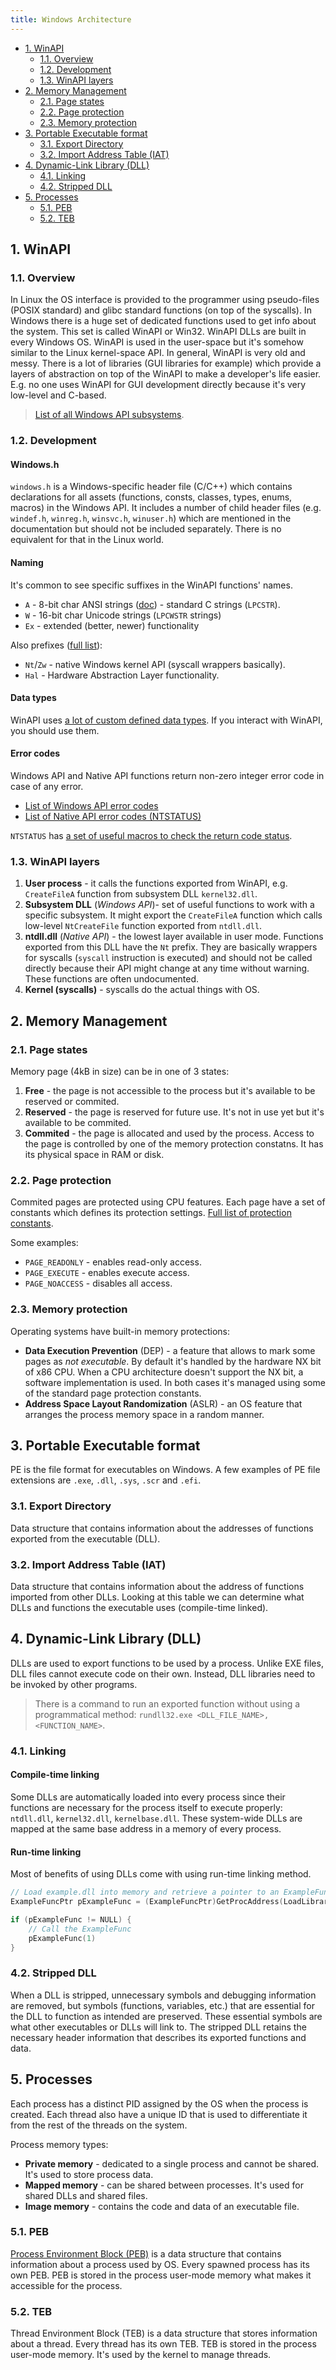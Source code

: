 ```yaml
---
title: Windows Architecture
---
```


- [1. WinAPI](#1-winapi)
  - [1.1. Overview](#11-overview)
  - [1.2. Development](#12-development)
  - [1.3. WinAPI layers](#13-winapi-layers)
- [2. Memory Management](#2-memory-management)
  - [2.1. Page states](#21-page-states)
  - [2.2. Page protection](#22-page-protection)
  - [2.3. Memory protection](#23-memory-protection)
- [3. Portable Executable format](#3-portable-executable-format)
  - [3.1. Export Directory](#31-export-directory)
  - [3.2. Import Address Table (IAT)](#32-import-address-table-iat)
- [4. Dynamic-Link Library (DLL)](#4-dynamic-link-library-dll)
  - [4.1. Linking](#41-linking)
  - [4.2. Stripped DLL](#42-stripped-dll)
- [5. Processes](#5-processes)
  - [5.1. PEB](#51-peb)
  - [5.2. TEB](#52-teb)

## 1. WinAPI

### 1.1. Overview
In Linux the OS interface is provided to the programmer using pseudo-files (POSIX standard) and glibc standard functions (on top of the syscalls). In Windows there is a huge set of dedicated functions used to get info about the system. This set is called WinAPI or Win32. WinAPI DLLs are built in every Windows OS. WinAPI is used in the user-space but it's somehow similar to the Linux kernel-space API. In general, WinAPI is very old and messy. There is a lot of libraries (GUI libraries for example) which provide a layers of abstraction on top of the WinAPI to make a developer's life easier. E.g. no one uses WinAPI for GUI development directly because it's very low-level and C-based.

> [List of all Windows API subsystems](https://learn.microsoft.com/en-us/windows/win32/apiindex/windows-api-list).

### 1.2. Development

#### Windows.h
`windows.h` is a Windows-specific header file (C/C++) which contains declarations for all assets (functions, consts, classes, types, enums, macros) in the Windows API. It includes a number of child header files (e.g. `windef.h`, `winreg.h`, `winsvc.h`, `winuser.h`) which are mentioned in the documentation but should not be included separately. There is no equivalent for that in the Linux world.

#### Naming
It's common to see specific suffixes in the WinAPI functions' names.

- `A` - 8-bit char ANSI strings ([doc](https://learn.microsoft.com/en-us/windows/win32/learnwin32/working-with-strings)) - standard C strings (`LPCSTR`).
- `W` - 16-bit char Unicode strings (`LPCWSTR` strings)
- `Ex` - extended (better, newer) functionality

Also prefixes ([full list](https://learn.microsoft.com/en-us/windows-hardware/drivers/kernel/what-does-the-zw-prefix-mean-)):

- `Nt`/`Zw` - native Windows kernel API (syscall wrappers basically).
- `Hal` - Hardware Abstraction Layer functionality.

#### Data types
WinAPI uses [a lot of custom defined data types](https://learn.microsoft.com/en-us/windows/win32/winprog/windows-data-types). If you interact with WinAPI, you should use them.

#### Error codes
Windows API and Native API functions return non-zero integer error code in case of any error.

- [List of Windows API error codes](https://learn.microsoft.com/en-us/windows/win32/debug/system-error-codes--0-499-)
- [List of Native API error codes (NTSTATUS)](https://learn.microsoft.com/en-us/openspecs/windows_protocols/ms-erref/596a1078-e883-4972-9bbc-49e60bebca55)

`NTSTATUS` has [a set of useful macros to check the return code status](https://learn.microsoft.com/en-us/windows-hardware/drivers/kernel/using-ntstatus-values).

### 1.3. WinAPI layers

1. **User process** - it calls the functions exported from WinAPI, e.g. `CreateFileA` function from subsystem DLL `kernel32.dll`.
2. **Subsystem DLL** (_Windows API_)- set of useful functions to work with a specific subsystem. It might export the `CreateFileA` function which calls low-level `NtCreateFile` function exported from `ntdll.dll`.
3. **ntdll.dll** (_Native API_) - the lowest layer available in user mode. Functions exported from this DLL have the `Nt` prefix. They are basically wrappers for syscalls (`syscall` instruction is executed) and should not be called directly because their API might change at any time without warning. These functions are often undocumented.
4. **Kernel (syscalls)** - syscalls do the actual things with OS.

## 2. Memory Management

### 2.1. Page states
Memory page (4kB in size) can be in one of 3 states:

1. **Free** - the page is not accessible to the process but it's available to be reserved or commited.
2. **Reserved** - the page is reserved for future use. It's not in use yet but it's available to be commited.
3. **Commited** - the page is allocated and used by the process. Access to the page is controlled by one of the memory protection constatns. It has its physical space in RAM or disk.

### 2.2. Page protection
Commited pages are protected using CPU features. Each page have a set of constants which defines its protection settings. [Full list of protection constants](https://learn.microsoft.com/en-us/windows/win32/memory/memory-protection-constants).

Some examples:

- `PAGE_READONLY` - enables read-only access.
- `PAGE_EXECUTE` - enables execute access.
- `PAGE_NOACCESS` - disables all access.

### 2.3. Memory protection
Operating systems have built-in memory protections:

- **Data Execution Prevention** (DEP) - a feature that allows to mark some pages as _not executable_. By default it's handled by the hardware NX bit of x86 CPU. When a CPU architecture doesn't support the NX bit, a software implementation is used. In both cases it's managed using some of the standard page protection constants.
- **Address Space Layout Randomization** (ASLR) - an OS feature that arranges the process memory space in a random manner.

## 3. Portable Executable format
PE is the file format for executables on Windows. A few examples of PE file extensions are `.exe`, `.dll`, `.sys`, `.scr` and `.efi`.

### 3.1. Export Directory
Data structure that contains information about the addresses of functions exported from the executable (DLL).

### 3.2. Import Address Table (IAT)
Data structure that contains information about the address of functions imported from other DLLs. Looking at this table we can determine what DLLs and functions the executable uses (compile-time linked).

## 4. Dynamic-Link Library (DLL)
DLLs are used to export functions to be used by a process. Unlike EXE files, DLL files cannot execute code on their own. Instead, DLL libraries need to be invoked by other programs.

> There is a command to run an exported function without using a programmatical method: `rundll32.exe <DLL_FILE_NAME>, <FUNCTION_NAME>`.

### 4.1. Linking

#### Compile-time linking
Some DLLs are automatically loaded into every process since their functions are necessary for the process itself to execute properly: `ntdll.dll`, `kernel32.dll`, `kernelbase.dll`. These system-wide DLLs are mapped at the same base address in a memory of every process.

#### Run-time linking
Most of benefits of using DLLs come with using run-time linking method.

```c
// Load example.dll into memory and retrieve a pointer to an ExampleFun
ExampleFuncPtr pExampleFunc = (ExampleFuncPtr)GetProcAddress(LoadLibraryA("example.dll"), "ExampleFunc");

if (pExampleFunc != NULL) {
    // Call the ExampleFunc    
    pExampleFunc(1)
}
```

### 4.2. Stripped DLL
When a DLL is stripped, unnecessary symbols and debugging information are removed, but symbols (functions, variables, etc.) that are essential for the DLL to function as intended are preserved. These essential symbols are what other executables or DLLs will link to. The stripped DLL retains the necessary header information that describes its exported functions and data.

## 5. Processes
Each process has a distinct PID assigned by the OS when the process is created. Each thread also have a unique ID that is used to differentiate it from the rest of the threads on the system.

Process memory types:

- **Private memory** - dedicated to a single process and cannot be shared. It's used to store process data.
- **Mapped memory** - can be shared between processes. It's used for shared DLLs and shared files.
- **Image memory** - contains the code and data of an executable file.

### 5.1. PEB
[Process Environment Block (PEB)](https://learn.microsoft.com/en-us/windows/win32/api/winternl/ns-winternl-peb) is a data structure that contains information about a process used by OS. Every spawned process has its own PEB. PEB is stored in the process user-mode memory what makes it accessible for the process.

### 5.2. TEB
Thread Environment Block (TEB) is a data structure that stores information about a thread. Every thread has its own TEB. TEB is stored in the process user-mode memory. It's used by the kernel to manage threads.
